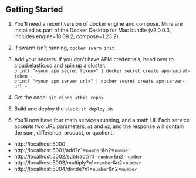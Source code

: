 ## Getting Started
1. You'll need a recent version of docker engine and compose. Mine are installed as
part of the Docker Desktop for Mac bundle (v2.0.0.3, includes engine=18.09.2, compose=1.23.2). 

1. If swarm isn't running, `docker swarm init`

1. Add your secrets. If you don't have APM credentials, head over to cloud.elastic.co and spin
up a cluster.  
`printf "<your apm secret token>" | docker secret create apm-secret-token -`  
`printf "<your apm server url>" | docker secret create apm-server-url -`

1. Get the code: `git clone <this repo>`

1. Build and deploy the stack: `sh deploy.sh`

1. You'll now have four math services running, and a math UI. Each service accepts two URL
parameters, `n1` and `n2`, and the response will contain the sum, difference, product, or quotient.
  - http://localhost:5000
  - http://localhost:5001/add?n1=`number`&n2=`number`
  - http://localhost:5002/subtract?n1=`number`&n2=`number`
  - http://localhost:5003/multiply?n1=`number`&n2=`number`
  - http://localhost:5004/divide?n1=`number`&n2=`number`
